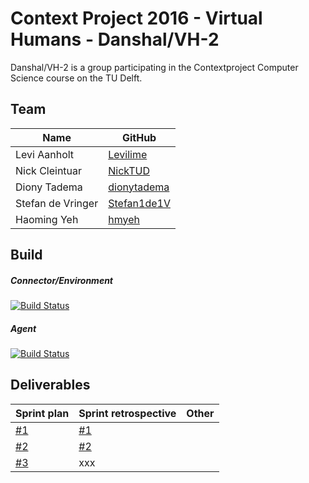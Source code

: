# Context Project 2016 - Virtual Humans - Danshal/VH-2

Danshal/VH-2 is a group participating in the Contextproject Computer Science course on the TU Delft.

## Team
Name | GitHub
--- | ---
Levi Aanholt |  [Levilime](https://github.com/levilime/)
Nick Cleintuar | [NickTUD](https://github.com/NickTUD/)
Diony Tadema| [dionytadema](https://github.com/dionytadema/)
Stefan de Vringer | [Stefan1de1V](https://github.com/Stefan1de1V/)
Haoming Yeh | [hmyeh](https://github.com/hmyeh/)

## Build
##### Connector/Environment
[![Build Status](https://travis-ci.org/levilime/tygron.svg?branch=master)](https://travis-ci.org/levilime/tygron)
##### Agent
[![Build Status](https://travis-ci.org/levilime/ContextProject-Danshal.svg?branch=master)](https://travis-ci.org/levilime/ContextProject-Danshal)

## Deliverables
Sprint plan | Sprint retrospective | Other
--- | --- | ---
[#1](https://github.com/levilime/ContextProject-Danshal/blob/master/Deliverables/SE%20Documents/Sprint%20Plans/Week%201/SprintPlan1.pdf) | [#1](https://github.com/levilime/ContextProject-Danshal/blob/master/Deliverables/SE%20Documents/Sprint%20Retrospectives/Week%201/SprintRetrospective1.pdf)
[#2](https://github.com/levilime/ContextProject-Danshal/blob/master/Deliverables/SE%20Documents/Sprint%20Plans/Week%202/SprintPlan2.pdf) | [#2](https://github.com/levilime/ContextProject-Danshal/blob/master/Deliverables/SE%20Documents/Sprint%20Retrospectives/Week%202/SprintRetrospective2.pdf)
[#3](https://github.com/levilime/ContextProject-Danshal/blob/master/Deliverables/SE%20Documents/Sprint%20Plans/Week%203/SprintPlan3.pdf) | xxx
